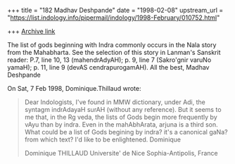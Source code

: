 +++
title = "182 Madhav Deshpande"
date = "1998-02-08"
upstream_url = "https://list.indology.info/pipermail/indology/1998-February/010752.html"

+++
[Archive link](https://list.indology.info/pipermail/indology/1998-February/010752.html)

The list of gods beginning with Indra commonly occurs in the Nala story
from the Mahabharta.  See the selection of this story in Lanman's Sanskrit
reader: P.7, line 10, 13 (mahendrAdyAH); p. 9, line 7 (Sakro'gnir varuNo
yamaH); p. 11, line 9 (devAS cendrapurogamAH).
        All the best,
                                        Madhav Deshpande

On Sat, 7 Feb 1998, Dominique.Thillaud wrote:

> Dear Indologists,
>         I've found in MMW dictionary, under Adi, the syntagm indrAdayaH
> surAH (without any reference). But it seems to me that, in the Rg veda, the
> lists of Gods begin more frequently by vAyu than by indra. Even in the
> mahAbhArata, arjuna is a third son. What could be a list of Gods begining
> by indra? it's a canonical gaNa? from which text?
>         I'd like to be enlightened.
> Dominique
>
> Dominique THILLAUD
> Universite' de Nice Sophia-Antipolis, France
>



